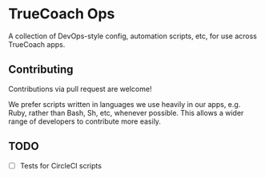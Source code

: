 # TrueCoach Ops

A collection of DevOps-style config, automation scripts, etc, for use across TrueCoach apps.

## Contributing

Contributions via pull request are welcome!

We prefer scripts written in languages we use heavily in our apps, e.g. Ruby, rather than
Bash, Sh, etc, whenever possible. This allows a wider range of developers to contribute more
easily.

## TODO

- [ ] Tests for CircleCI scripts

